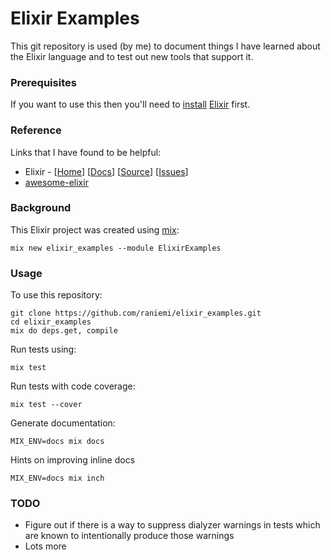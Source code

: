 Elixir Examples
===============

This git repository is used (by me) to document things I have learned about the Elixir language and to test out new tools that support it.

### Prerequisites

If you want to use this then you'll need to [install](http://elixir-lang.org/install.html) [Elixir](http://elixir-lang.org/) first.

### Reference

Links that I have found to be helpful:

* Elixir - \[[Home](http://elixir-lang.org/)\] \[[Docs](http://elixir-lang.org/docs.html)\] \[[Source](https://github.com/elixir-lang/elixir)\] \[[Issues](https://github.com/elixir-lang/elixir/issues)\]
* [awesome-elixir](https://github.com/h4cc/awesome-elixir#applications)

### Background

This Elixir project was created using [mix](http://elixir-lang.org/getting-started/mix-otp/introduction-to-mix.html):
```console
mix new elixir_examples --module ElixirExamples
```

### Usage

To use this repository:
```console
git clone https://github.com/raniemi/elixir_examples.git
cd elixir_examples
mix do deps.get, compile
```

Run tests using:
```console
mix test
```

Run tests with code coverage:
```console
mix test --cover
```

Generate documentation:
```console
MIX_ENV=docs mix docs
```

Hints on improving inline docs
```console
MIX_ENV=docs mix inch
```

### TODO

* Figure out if there is a way to suppress dialyzer warnings in tests which are known to intentionally produce those warnings
* Lots more
